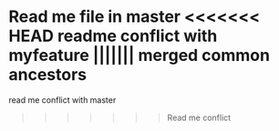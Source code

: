 Read me file in master
<<<<<<< HEAD
readme conflict with myfeature
||||||| merged common ancestors
=======
read me conflict with master
>>>>>>> Read me conflict

